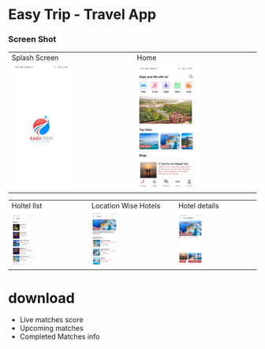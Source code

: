 # Easy Trip - Travel App 
### Screen Shot

<table>
  <tr>
    <td>Splash Screen</td>
     <td>Home</td>
  </tr>
  <tr>
    <td><img src="https://github.com/RezaulRaaz/trave-app-react-native/blob/master/assets/app_screen_shot/splash_screen.jpg" width=50%></td>
    <td><img src="https://github.com/RezaulRaaz/trave-app-react-native/blob/master/assets/app_screen_shot/home.jpg" width=50%></td>
  </tr>
 </table>
 <table>
  <tr>
     <td>Holtel lIst</td>
     <td>Location Wise Hotels</td>
      <td>Hotel details</td>
  </tr>
  <tr>
    <td><img src="https://github.com/RezaulRaaz/trave-app-react-native/blob/master/assets/app_screen_shot/hotel_list.jpg" width=32% ></td>
   <td><img src="https://github.com/RezaulRaaz/trave-app-react-native/blob/master/assets/app_screen_shot/hotel_single.jpg" width=32% ></td>
     <td><img src="https://github.com/RezaulRaaz/trave-app-react-native/blob/master/assets/app_screen_shot/details.jpg" width=32% ></td>
  </tr>
 </table>

# download
  - Live matches score
  - Upcoming matches
  - Completed Matches info

